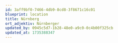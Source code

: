 ```yaml
---
id: 3aff9bf0-7466-4db9-8cd8-3f8671c16c01
blueprint: location
title: Nürnberg
ort_adjektiv: Nürnberger
updated_by: 0945c5d7-1b28-48e0-a9c0-0c4b00f325cb
updated_at: 1735388347
---
```

